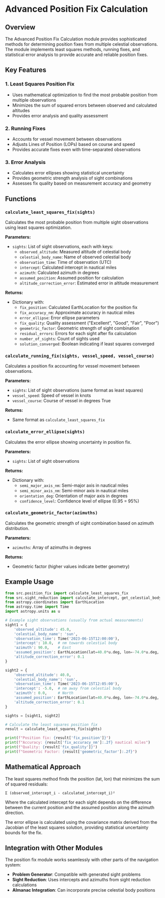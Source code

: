 # Advanced Position Fix Calculation

## Overview
The Advanced Position Fix Calculation module provides sophisticated methods for determining position fixes from multiple celestial observations. The module implements least squares methods, running fixes, and statistical error analysis to provide accurate and reliable position fixes.

## Key Features

### 1. Least Squares Position Fix
- Uses mathematical optimization to find the most probable position from multiple observations
- Minimizes the sum of squared errors between observed and calculated altitudes
- Provides error analysis and quality assessment

### 2. Running Fixes
- Accounts for vessel movement between observations
- Adjusts Lines of Position (LOPs) based on course and speed
- Provides accurate fixes even with time-separated observations

### 3. Error Analysis
- Calculates error ellipses showing statistical uncertainty
- Provides geometric strength analysis of sight combinations
- Assesses fix quality based on measurement accuracy and geometry

## Functions

### `calculate_least_squares_fix(sights)`
Calculates the most probable position from multiple sight observations using least squares optimization.

**Parameters:**
- `sights`: List of sight observations, each with keys:
  - `observed_altitude`: Measured altitude of celestial body
  - `celestial_body_name`: Name of observed celestial body
  - `observation_time`: Time of observation (UTC)
  - `intercept`: Calculated intercept in nautical miles
  - `azimuth`: Calculated azimuth in degrees
  - `assumed_position`: Assumed position for calculation
  - `altitude_correction_error`: Estimated error in altitude measurement

**Returns:**
- Dictionary with:
  - `fix_position`: Calculated EarthLocation for the position fix
  - `fix_accuracy_nm`: Approximate accuracy in nautical miles
  - `error_ellipse`: Error ellipse parameters
  - `fix_quality`: Quality assessment ("Excellent", "Good", "Fair", "Poor")
  - `geometric_factor`: Geometric strength of sight combination
  - `residual_errors`: Errors for each sight after fix calculation
  - `number_of_sights`: Count of sights used
  - `solution_converged`: Boolean indicating if least squares converged

### `calculate_running_fix(sights, vessel_speed, vessel_course)`
Calculates a position fix accounting for vessel movement between observations.

**Parameters:**
- `sights`: List of sight observations (same format as least squares)
- `vessel_speed`: Speed of vessel in knots
- `vessel_course`: Course of vessel in degrees True

**Returns:**
- Same format as `calculate_least_squares_fix`

### `calculate_error_ellipse(sights)`
Calculates the error ellipse showing uncertainty in position fix.

**Parameters:**
- `sights`: List of sight observations

**Returns:**
- Dictionary with:
  - `semi_major_axis_nm`: Semi-major axis in nautical miles
  - `semi_minor_axis_nm`: Semi-minor axis in nautical miles
  - `orientation_deg`: Orientation of major axis in degrees
  - `confidence_level`: Confidence level of ellipse (0.95 = 95%)

### `calculate_geometric_factor(azimuths)`
Calculates the geometric strength of sight combination based on azimuth distribution.

**Parameters:**
- `azimuths`: Array of azimuths in degrees

**Returns:**
- Geometric factor (higher values indicate better geometry)

## Example Usage

```python
from src.position_fix import calculate_least_squares_fix
from src.sight_reduction import calculate_intercept, get_celestial_body
from astropy.coordinates import EarthLocation
from astropy.time import Time
import astropy.units as u

# Example sight observations (usually from actual measurements)
sight1 = {
    'observed_altitude': 45.0,
    'celestial_body_name': 'sun',
    'observation_time': Time('2023-06-15T12:00:00'),
    'intercept': 10.0,  # nm towards celestial body
    'azimuth': 90.0,    # East
    'assumed_position': EarthLocation(lat=40.0*u.deg, lon=-74.0*u.deg, height=0*u.m),
    'altitude_correction_error': 0.1
}

sight2 = {
    'observed_altitude': 40.0,
    'celestial_body_name': 'sun',
    'observation_time': Time('2023-06-15T12:05:00'),
    'intercept': -5.0,  # nm away from celestial body
    'azimuth': 0.0,     # North
    'assumed_position': EarthLocation(lat=40.0*u.deg, lon=-74.0*u.deg, height=0*u.m),
    'altitude_correction_error': 0.1
}

sights = [sight1, sight2]

# Calculate the least squares position fix
result = calculate_least_squares_fix(sights)

print(f"Position fix: {result['fix_position']}")
print(f"Accuracy: {result['fix_accuracy_nm']:.2f} nautical miles")
print(f"Quality: {result['fix_quality']}")
print(f"Geometric Factor: {result['geometric_factor']:.2f}")
```

## Mathematical Approach

The least squares method finds the position (lat, lon) that minimizes the sum of squared residuals:

`Σ (observed_intercept_i - calculated_intercept_i)²`

Where the calculated intercept for each sight depends on the difference between the current position and the assumed position along the azimuth direction.

The error ellipse is calculated using the covariance matrix derived from the Jacobian of the least squares solution, providing statistical uncertainty bounds for the fix.

## Integration with Other Modules

The position fix module works seamlessly with other parts of the navigation system:

- **Problem Generator**: Compatible with generated sight problems
- **Sight Reduction**: Uses intercepts and azimuths from sight reduction calculations
- **Almanac Integration**: Can incorporate precise celestial body positions